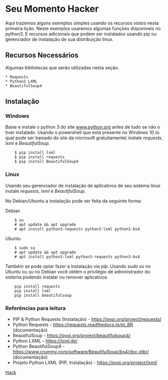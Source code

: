 # Seu Momento Hacker

Aqui trazemos alguns exemplos simples usando os recursos vistos nesta primeira lição.
Neste exemplos usaremos algumas funções disponiveis no python3. E recursos adicionais que podem
ser instalados usando pip ou gerenciador de instalação de sua distribuição linux.

## Recursos Necessários

Algumas bibliotecas que serão utilizadas nesta seção.

	* Requests
	* Python3 LXML
	* BeautifulSoup4

## Instalação

### Windows

Baixe e instale o python 3 do site www.python.org antes de tudo se não o tiver instalado.
Usando o powershell que está presente no Windows 10 (o qual pode ser baixado do site da microsoft gratuitamente)
instale  *requests*, *lxml* e *BeautifulSoup*.

```
	$ pip install lxml
	$ pip install requests
	$ pip install BeautifulSoup4
```

### Linux

Usando seu gerenciador de instalação de aplicativos de seu sistema linux instale *requests*, *lxml* e *BeautifulSoup*.

No Debian/Ubuntu a instalação pode ser feita da seguinte forma:

Debian
```
	$ su
	# apt update && apt upgrade
	# apt install python3-requests python3-lxml python3-bs4

```

Ubuntu
```
	$ sudo su
	# apt update && apt upgrade
	# apt install python3-lxml python3-requests python3-bs4
```

Também se pode optar fazer a instalação via pip.
Usando *sudo su* no Ubuntu ou *su* no Debian você obtêm o privilégio de administrador do
sistema podendo instalar ou remover aplicativos.


```
	pip install requests
	pip install lxml
	pip install beautifulsoup
```
### Referências para leitura

* PIP & Python Requests (Instalação) - https://pypi.org/project/requests/
* Python Requests - https://requests.readthedocs.io/pt_BR (documentação)
* BeautifulSoup - https://pypi.org/project/beautifulsoup4/
* Python LXML - https://lxml.de/
* Python BeautifulSoup4 - https://www.crummy.com/software/BeautifulSoup/bs4/doc.ptbr/ (documentação)
* Projeto Python LXML (PIP, Instalação) - https://pypi.org/project/lxml/

[Hack](https://wsricardo.github.io/introprog/licao01/extras/exemplos/hack)
